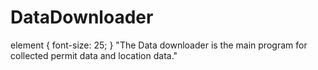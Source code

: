 # DataDownloader

element {
  font-size: 25;
}
"The Data downloader is the main program for collected permit data and location data."
